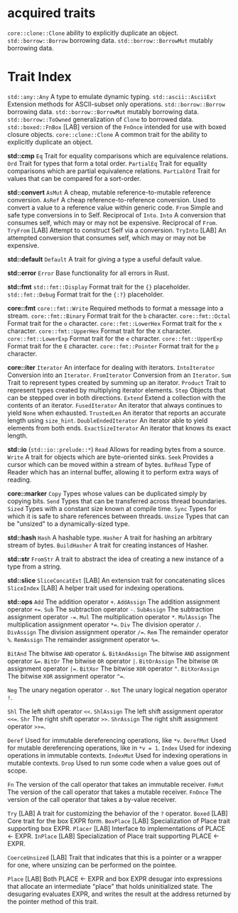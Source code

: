 # acquired traits

`core::clone::Clone` ability to explicitly duplicate an object.
`std::borrow::Borrow` borrowing data.
`std::borrow::BorrowMut` mutably borrowing data.





# Trait Index


`std::any::Any` A type to emulate dynamic typing.
`std::ascii::AsciiExt` Extension methods for ASCII-subset only operations.
`std::borrow::Borrow` borrowing data.
`std::borrow::BorrowMut` mutably borrowing data.
`std::borrow::ToOwned` generalization of `Clone` to borrowed data.
`std::boxed::FnBox` [LAB] version of the `FnOnce` intended for use with boxed closure objects.
`core::clone::Clone` A common trait for the ability to explicitly duplicate an object.

__std::cmp__
`Eq`         Trait for equality comparisons which are equivalence relations.
`Ord`        Trait for types that form a total order.
`PartialEq`  Trait for equality comparisons which are partial equivalence relations.
`PartialOrd` Trait for values that can be compared for a sort-order.

__std::convert__
`AsMut`   A cheap, mutable reference-to-mutable reference conversion.
`AsRef`   A cheap reference-to-reference conversion. Used to convert a value to a reference value within generic code.
`From`    Simple and safe type conversions in to Self. Reciprocal of `Into`.
`Into`    A conversion that consumes self, which may or may not be expensive. Reciprocal of `From`.
`TryFrom` [LAB] Attempt to construct Self via a conversion.
`TryInto` [LAB] An attempted conversion that consumes self, which may or may not be expensive.

__std::default__
`Default` A trait for giving a type a useful default value.

__std::error__
`Error` Base functionality for all errors in Rust.



__std::fmt__
`std::fmt::Display`   Format trait for the `{}` placeholder.
`std::fmt::Debug`     Format trait for the `{:?}` placeholder.

__core::fmt__
`core::fmt::Write`    Required methods to format a message into a stream.
`core::fmt::Binary`   Format trait for the `b` character.
`core::fmt::Octal`    Format trait for the `o` character.
`core::fmt::LowerHex` Format trait for the `x` character.
`core::fmt::UpperHex` Format trait for the `X` character.
`core::fmt::LowerExp` Format trait for the `e` character.
`core::fmt::UpperExp` Format trait for the `E` character.
`core::fmt::Pointer`  Format trait for the `p` character.


__core::iter__
`Iterator`      An interface for dealing with iterators.
`IntoIterator`  Conversion into an `Iterator`.
`FromIterator`  Conversion from an `Iterator`.
`Sum`           Trait to represent types created by summing up an iterator.
`Product`       Trait to represent types created by multiplying iterator elements.
`Step`          Objects that can be stepped over in both directions.
`Extend`        Extend a collection with the contents of an iterator.
`FusedIterator` An iterator that always continues to yield `None` when exhausted.
`TrustedLen`    An iterator that reports an accurate length using `size_hint`.
`DoubleEndedIterator` An iterator able to yield elements from both ends.
`ExactSizeIterator`   An iterator that knows its exact length.



__std::io__ (`std::io::prelude::*`)
`Read`    Allows for reading bytes from a source.
`Write`   A trait for objects which are byte-oriented sinks.
`Seek`    Provides a cursor which can be moved within a stream of bytes.
`BufRead` Type of Reader which has an internal buffer, allowing it to perform extra ways of reading.



__core::marker__
`Copy`   Types whose values can be duplicated simply by copying bits.
`Send`   Types that can be transferred across thread boundaries.
`Sized`  Types with a constant size known at compile time.
`Sync`   Types for which it is safe to share references between threads.
`Unsize` Types that can be "unsized" to a dynamically-sized type.


__std::hash__
`Hash`        A hashable type.
`Hasher`      A trait for hashing an arbitrary stream of bytes.
`BuildHasher` A trait for creating instances of Hasher.


__std::str__
`FromStr`  A trait to abstract the idea of creating a new instance of a type from a string.

__std::slice__
`SliceConcatExt` [LAB] An extension trait for concatenating slices
`SliceIndex`     [LAB] A helper trait used for indexing operations.


__std::ops__
`Add`           The addition operator `+`.
`AddAssign`     The addition assignment operator `+=`.
`Sub`           The subtraction operator `-`.
`SubAssign`     The subtraction assignment operator `-=`.
`Mul`           The multiplication operator `*`.
`MulAssign`     The multiplication assignment operator `*=`.
`Div`           The division operator `/`.
`DivAssign`     The division assignment operator `/=`.
`Rem`           The remainder operator `%`.
`RemAssign`     The remainder assignment operator `%=`.

`BitAnd`        The bitwise `AND` operator `&`.
`BitAndAssign`  The bitwise `AND` assignment operator `&=`.
`BitOr`         The bitwise `OR` operator `|`.
`BitOrAssign`   The bitwise `OR` assignment operator `|=`.
`BitXor`        The bitwise `XOR` operator `^`.
`BitXorAssign`  The bitwise `XOR` assignment operator `^=`.

`Neg`           The unary negation operator `-`.
`Not`           The unary logical negation operator `!`.

`Shl`           The left shift operator `<<`.
`ShlAssign`     The left shift assignment operator `<<=`.
`Shr`           The right shift operator `>>`.
`ShrAssign`     The right shift assignment operator `>>=`.

`Deref`     Used for immutable dereferencing operations, like `*v`.
`DerefMut`  Used for mutable dereferencing operations, like in `*v = 1`.
`Index`     Used for indexing operations in immutable contexts.
`IndexMut`  Used for indexing operations in mutable contexts.
`Drop`      Used to run some code when a value goes out of scope.

`Fn`     The version of the call operator that takes an immutable receiver.
`FnMut`  The version of the call operator that takes a mutable receiver.
`FnOnce` The version of the call operator that takes a by-value receiver.

`Try`      [LAB] A trait for customizing the behavior of the `?` operator.
`Boxed`    [LAB] Core trait for the box EXPR form.
`BoxPlace` [LAB] Specialization of Place trait supporting box EXPR.
`Placer`   [LAB] Interface to implementations of PLACE <- EXPR.
`InPlace`  [LAB] Specialization of Place trait supporting PLACE <- EXPR.

`CoerceUnsized` [LAB] Trait that indicates that this is a pointer or a wrapper 
                for one, where unsizing can be performed on the pointee.

`Place` [LAB] Both PLACE <- EXPR and box EXPR desugar into expressions that 
        allocate an intermediate "place" that holds uninitialized state. The 
        desugaring evaluates EXPR, and writes the result at the address returned 
        by the pointer method of this trait.

